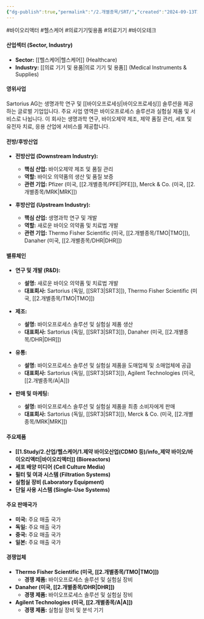 ```yaml
---
{"dg-publish":true,"permalink":"/2.개별종목/SRT/","created":"2024-09-13T17:44:15.651+09:00","updated":"2025-06-03T20:06:01.354+09:00"}
---
```


#바이오리액터 #헬스케어 #의료기기및용품 #의료기기 #바이오테크 

#### 산업섹터 (Sector, Industry)

- **Sector:** [[헬스케어\|헬스케어]] (Healthcare)
- **Industry:** [[의료 기기 및 용품\|의료 기기 및 용품]] (Medical Instruments & Supplies)

#### 영위사업

Sartorius AG는 생명과학 연구 및 [[바이오프로세싱\|바이오프로세싱]] 솔루션을 제공하는 글로벌 기업입니다. 주요 사업 영역은 바이오프로세스 솔루션과 실험실 제품 및 서비스로 나뉩니다. 이 회사는 생명과학 연구, 바이오제약 제조, 제약 품질 관리, 세포 및 유전자 치료, 응용 산업에 서비스를 제공합니다.

#### 전방/후방산업

- **전방산업 (Downstream Industry):**
    
    - **핵심 산업:** 바이오제약 제조 및 품질 관리
    - **역할:** 바이오 의약품의 생산 및 품질 보증
    - **관련 기업:** Pfizer (미국, [[2.개별종목/PFE\|PFE]]), Merck & Co. (미국, [[2.개별종목/MRK\|MRK]])
      
- **후방산업 (Upstream Industry):**
    
    - **핵심 산업:** 생명과학 연구 및 개발
    - **역할:** 새로운 바이오 의약품 및 치료법 개발
    - **관련 기업:** Thermo Fisher Scientific (미국, [[2.개별종목/TMO\|TMO]]), Danaher (미국, [[2.개별종목/DHR\|DHR]])

#### 밸류체인

- **연구 및 개발 (R&D):**
    
    - **설명:** 새로운 바이오 의약품 및 치료법 개발
    - **대표회사:** Sartorius (독일, [[SRT3\|SRT3]]), Thermo Fisher Scientific (미국, [[2.개별종목/TMO\|TMO]])
      
- **제조:**
    
    - **설명:** 바이오프로세스 솔루션 및 실험실 제품 생산
    - **대표회사:** Sartorius (독일, [[SRT3\|SRT3]]), Danaher (미국, [[2.개별종목/DHR\|DHR]])
      
- **유통:**
    
    - **설명:** 바이오프로세스 솔루션 및 실험실 제품을 도매업체 및 소매업체에 공급
    - **대표회사:** Sartorius (독일, [[SRT3\|SRT3]]), Agilent Technologies (미국, [[2.개별종목/A\|A]])
      
- **판매 및 마케팅:**
    
    - **설명:** 바이오프로세스 솔루션 및 실험실 제품을 최종 소비자에게 판매
    - **대표회사:** Sartorius (독일, [[SRT3\|SRT3]]), Merck & Co. (미국, [[2.개별종목/MRK\|MRK]])

#### 주요제품

- **[[1.Study/2.산업/헬스케어/1.제약 바이오산업(CDMO 등)/info_제약 바이오/바이오리액터\|바이오리액터]] (Bioreactors)**
- **세포 배양 미디어 (Cell Culture Media)**
- **필터 및 여과 시스템 (Filtration Systems)**
- **실험실 장비 (Laboratory Equipment)**
- **단일 사용 시스템 (Single-Use Systems)**

#### 주요 판매국가

- **미국:** 주요 매출 국가
- **독일:** 주요 매출 국가
- **중국:** 주요 매출 국가
- **일본:** 주요 매출 국가

#### 경쟁업체

- **Thermo Fisher Scientific (미국, [[2.개별종목/TMO\|TMO]])**
    - **경쟁 제품:** 바이오프로세스 솔루션 및 실험실 장비
- **Danaher (미국, [[2.개별종목/DHR\|DHR]])**
    - **경쟁 제품:** 바이오프로세스 솔루션 및 실험실 장비
- **Agilent Technologies (미국, [[2.개별종목/A\|A]])**
    - **경쟁 제품:** 실험실 장비 및 분석 기기